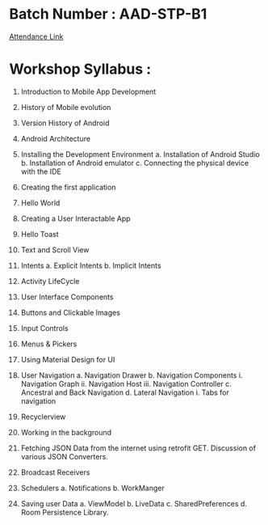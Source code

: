 # Batch Number : AAD-STP-B1

 [Attendance Link](https://docs.google.com/spreadsheets/d/1rS527ltsx5JeAVIogqLxKl8Htg-SCZAw2C0kDaAnRtE/edit?usp=sharing)
 
# Workshop Syllabus :
   1. Introduction to Mobile App Development
   2. History of Mobile evolution
   3. Version History of Android 
   4. Android Architecture
   5. Installing the Development Environment
        a. Installation of Android Studio 
        b. Installation of Android emulator 
        c. Connecting the physical device with the IDE
   6. Creating the first application 
   7. Hello World
   8. Creating a User Interactable App
   9. Hello Toast
  10. Text and Scroll View
  11. Intents
        a. Explicit Intents
        b. Implicit Intents
  12. Activity LifeCycle
  13. User Interface Components
  14. Buttons and Clickable Images
  15. Input Controls
  16. Menus & Pickers
  17. Using Material Design for UI
  18. User Navigation
        a. Navigation Drawer 
        b. Navigation Components
              i. Navigation Graph
             ii. Navigation Host
            iii. Navigation Controller
        c. Ancestral and Back Navigation
        d. Lateral Navigation 
              i. Tabs for navigation
  19. Recyclerview
  20. Working in the background
  21. Fetching JSON Data from the internet using retrofit GET. Discussion of various JSON Converters.
      
  22. Broadcast Receivers
  23. Schedulers
        a. Notifications
        b. WorkManger
  24. Saving user Data
        a. ViewModel
        b. LiveData
        c. SharedPreferences
        d. Room Persistence Library.
